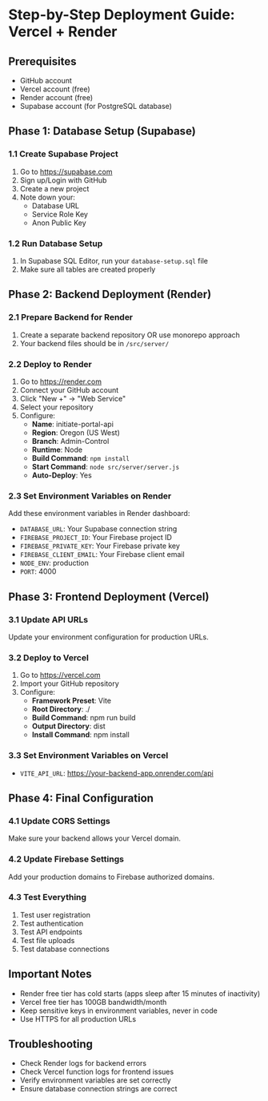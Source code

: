 # Step-by-Step Deployment Guide: Vercel + Render

## Prerequisites
- GitHub account
- Vercel account (free)
- Render account (free)
- Supabase account (for PostgreSQL database)

## Phase 1: Database Setup (Supabase)

### 1.1 Create Supabase Project
1. Go to https://supabase.com
2. Sign up/Login with GitHub
3. Create a new project
4. Note down your:
   - Database URL
   - Service Role Key
   - Anon Public Key

### 1.2 Run Database Setup
1. In Supabase SQL Editor, run your `database-setup.sql` file
2. Make sure all tables are created properly

## Phase 2: Backend Deployment (Render)

### 2.1 Prepare Backend for Render
1. Create a separate backend repository OR use monorepo approach
2. Your backend files should be in `/src/server/`

### 2.2 Deploy to Render
1. Go to https://render.com
2. Connect your GitHub account
3. Click "New +" → "Web Service"
4. Select your repository
5. Configure:
   - **Name**: initiate-portal-api
   - **Region**: Oregon (US West)
   - **Branch**: Admin-Control
   - **Runtime**: Node
   - **Build Command**: `npm install`
   - **Start Command**: `node src/server/server.js`
   - **Auto-Deploy**: Yes

### 2.3 Set Environment Variables on Render
Add these environment variables in Render dashboard:
- `DATABASE_URL`: Your Supabase connection string
- `FIREBASE_PROJECT_ID`: Your Firebase project ID
- `FIREBASE_PRIVATE_KEY`: Your Firebase private key
- `FIREBASE_CLIENT_EMAIL`: Your Firebase client email
- `NODE_ENV`: production
- `PORT`: 4000

## Phase 3: Frontend Deployment (Vercel)

### 3.1 Update API URLs
Update your environment configuration for production URLs.

### 3.2 Deploy to Vercel
1. Go to https://vercel.com
2. Import your GitHub repository
3. Configure:
   - **Framework Preset**: Vite
   - **Root Directory**: ./
   - **Build Command**: npm run build
   - **Output Directory**: dist
   - **Install Command**: npm install

### 3.3 Set Environment Variables on Vercel
- `VITE_API_URL`: https://your-backend-app.onrender.com/api

## Phase 4: Final Configuration

### 4.1 Update CORS Settings
Make sure your backend allows your Vercel domain.

### 4.2 Update Firebase Settings
Add your production domains to Firebase authorized domains.

### 4.3 Test Everything
1. Test user registration
2. Test authentication
3. Test API endpoints
4. Test file uploads
5. Test database connections

## Important Notes
- Render free tier has cold starts (apps sleep after 15 minutes of inactivity)
- Vercel free tier has 100GB bandwidth/month
- Keep sensitive keys in environment variables, never in code
- Use HTTPS for all production URLs

## Troubleshooting
- Check Render logs for backend errors
- Check Vercel function logs for frontend issues
- Verify environment variables are set correctly
- Ensure database connection strings are correct
